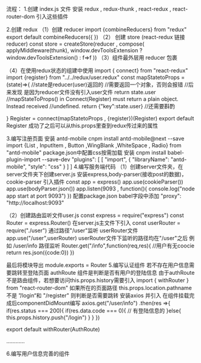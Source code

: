 流程： 
1.创建 index.js 文件
安装 redux , redux-thunk , react-redux , react-router-dom
引入这些插件

2.创建 redux
（1）创建 reducer
import {combineReducers} from "redux"
export default combineReducers({ })
（2） 创建 store (react-redux 链接 reducer)
const store = createStore(reducer , compose(
applyMiddleware(thunk),
window.devToolsExtension ? window.devToolsExtension() : f=>f
))
（3）组件最外层用 reducer 包裹
<Provider store = {store}>

</Provider>
（4）在使用redux状态的组建中使用
import { connect} from "react-redux"
import {register} from "../../redux/user.redux"
const mapStatetoProps = (state)=>{
    //state是reducer(user)返回的
    //需要返回一个对象，否则会报错 //后来发现 是因为reducer文件没有引入user文件  return state.user
    //mapStateToProps() in Connect(Register) must return a plain object. Instead received //undefined.
    return {"key":state.user} //还需要斟酌
    
}
Register = connect(mapStatetoProps , {register})(Register)
export default Register
成功了之后可以从this.props里查到redux传过来的属性


3.编写注册页面
安装 antd-mobile       cnpm install antd-mobile@next --save
import {List , InputItem , Button ,WingBlank ,WhiteSpace , Radio} from "antd-mobile"
package.json中配置css按需加载
安装 cnpm install  babel-plugin-import --save-dev
"plugins": [
    [
    "import",
    {
        "libraryName": "antd-mobile",
        "style": "css"
    }
    ]
]
4.编写服务端代码
（1）创建server文件夹，在server文件夹下创建server.js
安装express,body-parser(接收post的数据)，cookie-parser
引入插件
const app  = express()
app.use(cookieParser())
app.use(bodyParser.json())
app.listen(9093 , function(){
    console.log("node app start at port 9093")
})
配置package.json babel字段中添加 "proxy": "http://localhost:9093"

（2）创建路由监听文件user.js
const express = require("express")
const Router = express.Router()
在server.js主文件下引入
const userRouter =  require("./user")
通过路径"/user"监听 userRouter文件
app.use("/user",userRouter)
userRouter文件下监听的路径均在"/user"之后
例如 /user/info 路径监听
Router.get("/info",function(req,res){
    //用户有无coocie
    return res.json({code:0})
})

最后将模块导出
module.exports = Router
5.编写认证组件
若不存在用户信息需要跳转至登陆页面
authRoute 组件是判断是否有用户的登陆信息
由于authRoute不是路由组件，若想要访问this.props.history需要引入
import { withRouter } from "react-router-dom"
如果所在的页面路径 this.props.location.pathname 不是 ”/login“和 "/register"
则判断是否需要跳转
安装axios 并引入
在组件挂载完成后componentDidMount编写
axios.get("/user/info")
    .then(res =>{
        if(res.status === 200){
            if(res.data.code === 0){
                // 有登陆信息的
            }else{
                this.props.history.push("/login")
            }
        }
    })

export default withRouter(AuthRoute)

…………

6.编写用户信息完善的组件






